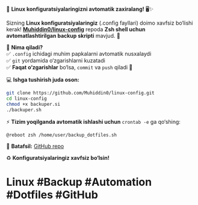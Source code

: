 
🚀 **Linux konfiguratsiyalaringizni avtomatik zaxiralang!** 🖥️✨  

Sizning **Linux konfiguratsiyalaringiz** (.config fayllari) doimo xavfsiz bo‘lishi kerak! **[Muhiddin0/linux-config](https://github.com/Muhiddin0/linux-config)** repoda **Zsh shell uchun avtomatlashtirilgan backup skripti** mavjud. 🔄  

📂 **Nima qiladi?**  
✅ `.config` ichidagi muhim papkalarni avtomatik nusxalaydi  
✅ `git` yordamida o‘zgarishlarni kuzatadi  
✅ **Faqat o‘zgarishlar** bo‘lsa, `commit` va `push` qiladi 🚀  

💻 **Ishga tushirish juda oson:**  

```bash
git clone https://github.com/Muhiddin0/linux-config.git
cd linux-config
chmod +x backuper.si
./backuper.sh
```

⚡ **Tizim yoqilganda avtomatik ishlashi uchun** `crontab -e` ga qo‘shing:  

```
@reboot zsh /home/user/backup_dotfiles.sh
```

🔗 **Batafsil:** [GitHub repo](https://github.com/Muhiddin0/linux-config)  

♻️ **Konfiguratsiyalaringiz xavfsiz bo‘lsin!**  

# Linux #Backup #Automation #Dotfiles #GitHub
